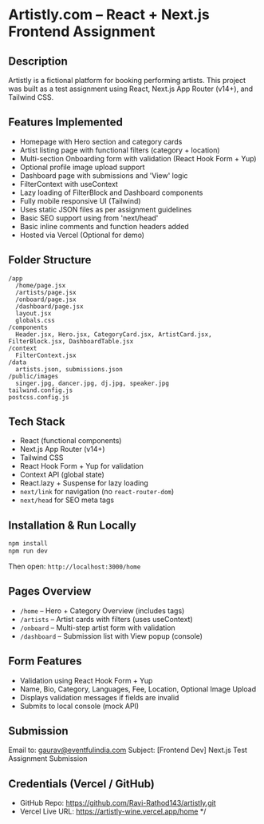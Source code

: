 
#  Artistly.com – React + Next.js Frontend Assignment

##  Description
Artistly is a fictional platform for booking performing artists. This project was built as a test assignment using React, Next.js App Router (v14+), and Tailwind CSS.

##  Features Implemented
- Homepage with Hero section and category cards
- Artist listing page with functional filters (category + location)
- Multi-section Onboarding form with validation (React Hook Form + Yup)
- Optional profile image upload support
- Dashboard page with submissions and 'View' logic
- FilterContext with useContext
- Lazy loading of FilterBlock and Dashboard components
- Fully mobile responsive UI (Tailwind)
- Uses static JSON files as per assignment guidelines
- Basic SEO support using <Head> from 'next/head'
- Basic inline comments and function headers added
- Hosted via Vercel (Optional for demo)

##  Folder Structure
```
/app
  /home/page.jsx
  /artists/page.jsx
  /onboard/page.jsx
  /dashboard/page.jsx
  layout.jsx
  globals.css
/components
  Header.jsx, Hero.jsx, CategoryCard.jsx, ArtistCard.jsx, FilterBlock.jsx, DashboardTable.jsx
/context
  FilterContext.jsx
/data
  artists.json, submissions.json
/public/images
  singer.jpg, dancer.jpg, dj.jpg, speaker.jpg
tailwind.config.js
postcss.config.js
```

##  Tech Stack
- React (functional components)
- Next.js App Router (v14+)
- Tailwind CSS
- React Hook Form + Yup for validation
- Context API (global state)
- React.lazy + Suspense for lazy loading
- `next/link` for navigation (no `react-router-dom`)
- `next/head` for SEO meta tags

##  Installation & Run Locally
```bash
npm install
npm run dev
```
Then open: `http://localhost:3000/home`

##  Pages Overview
- `/home` – Hero + Category Overview (includes <Head> tags)
- `/artists` – Artist cards with filters (uses useContext)
- `/onboard` – Multi-step artist form with validation
- `/dashboard` – Submission list with View popup (console)

##  Form Features
- Validation using React Hook Form + Yup
- Name, Bio, Category, Languages, Fee, Location, Optional Image Upload
- Displays validation messages if fields are invalid
- Submits to local console (mock API)

##  Submission
Email to: gaurav@eventfulindia.com
Subject: [Frontend Dev] Next.js Test Assignment Submission

##  Credentials (Vercel / GitHub)
- GitHub Repo: https://github.com/Ravi-Rathod143/artistly.git
- Vercel Live URL: https://artistly-wine.vercel.app/home
*/
